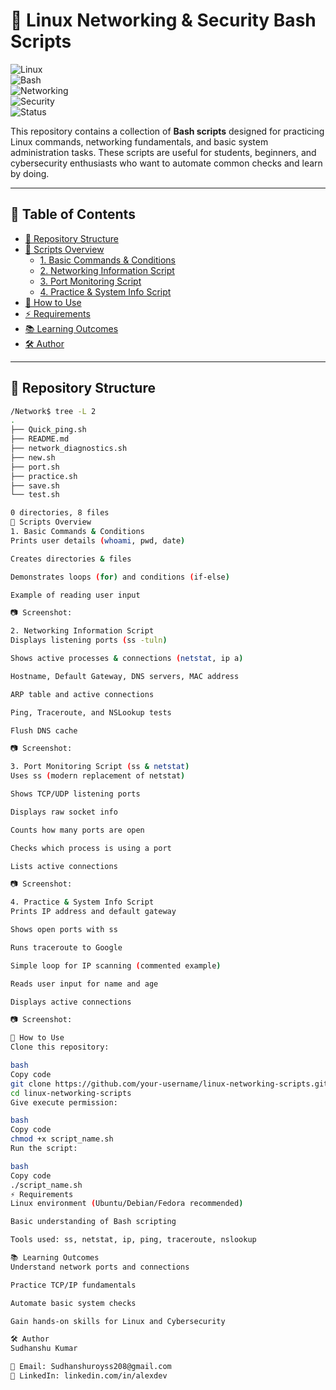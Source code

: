 # 🔐 Linux Networking & Security Bash Scripts  

![Linux](https://img.shields.io/badge/OS-Linux-blue?logo=linux)  
![Bash](https://img.shields.io/badge/Shell-Bash-green?logo=gnu-bash)  
![Networking](https://img.shields.io/badge/Focus-Networking-orange?logo=gnu-social)  
![Security](https://img.shields.io/badge/Security-Cybersecurity-red?logo=datadog)  
![Status](https://img.shields.io/badge/Status-Active-success)  

This repository contains a collection of **Bash scripts** designed for practicing Linux commands, networking fundamentals, and basic system administration tasks. These scripts are useful for students, beginners, and cybersecurity enthusiasts who want to automate common checks and learn by doing.

---

## 📑 Table of Contents
- [📂 Repository Structure](#-repository-structure)
- [📜 Scripts Overview](#-scripts-overview)
  - [1. Basic Commands & Conditions](#1-basic-commands--conditions)
  - [2. Networking Information Script](#2-networking-information-script)
  - [3. Port Monitoring Script](#3-port-monitoring-script-ss--netstat)
  - [4. Practice & System Info Script](#4-practice--system-info-script)
- [🚀 How to Use](#-how-to-use)
- [⚡ Requirements](#-requirements)
- [📚 Learning Outcomes](#-learning-outcomes)
- [🛠️ Author](#️-author)

---

## 📂 Repository Structure

```bash
/Network$ tree -L 2
.
├── Quick_ping.sh
├── README.md
├── network_diagnostics.sh
├── new.sh
├── port.sh
├── practice.sh
├── save.sh
└── test.sh

0 directories, 8 files
📜 Scripts Overview
1. Basic Commands & Conditions
Prints user details (whoami, pwd, date)

Creates directories & files

Demonstrates loops (for) and conditions (if-else)

Example of reading user input

📷 Screenshot:

2. Networking Information Script
Displays listening ports (ss -tuln)

Shows active processes & connections (netstat, ip a)

Hostname, Default Gateway, DNS servers, MAC address

ARP table and active connections

Ping, Traceroute, and NSLookup tests

Flush DNS cache

📷 Screenshot:

3. Port Monitoring Script (ss & netstat)
Uses ss (modern replacement of netstat)

Shows TCP/UDP listening ports

Displays raw socket info

Counts how many ports are open

Checks which process is using a port

Lists active connections

📷 Screenshot:

4. Practice & System Info Script
Prints IP address and default gateway

Shows open ports with ss

Runs traceroute to Google

Simple loop for IP scanning (commented example)

Reads user input for name and age

Displays active connections

📷 Screenshot:

🚀 How to Use
Clone this repository:

bash
Copy code
git clone https://github.com/your-username/linux-networking-scripts.git
cd linux-networking-scripts
Give execute permission:

bash
Copy code
chmod +x script_name.sh
Run the script:

bash
Copy code
./script_name.sh
⚡ Requirements
Linux environment (Ubuntu/Debian/Fedora recommended)

Basic understanding of Bash scripting

Tools used: ss, netstat, ip, ping, traceroute, nslookup

📚 Learning Outcomes
Understand network ports and connections

Practice TCP/IP fundamentals

Automate basic system checks

Gain hands-on skills for Linux and Cybersecurity

🛠️ Author
Sudhanshu Kumar

📧 Email: Sudhanshuroyss208@gmail.com
🔗 LinkedIn: linkedin.com/in/alexdev



